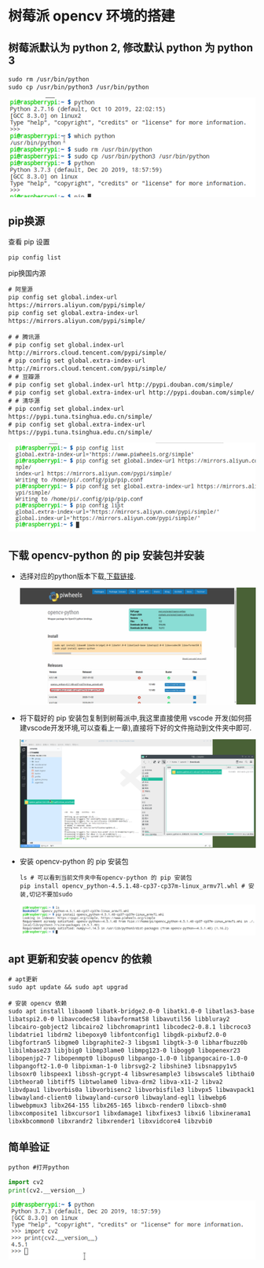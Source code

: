 # 树莓派 opencv 环境的搭建

## 树莓派默认为 python 2, 修改默认 python 为 python 3

``` shell
sudo rm /usr/bin/python
sudo cp /usr/bin/python3 /usr/bin/python
```

![修改为python3](assets/raspberry_opencv/cp_python.png)

## pip换源

查看 pip 设置

``` shell
pip config list
```

pip换国内源

``` shell
# 阿里源
pip config set global.index-url https://mirrors.aliyun.com/pypi/simple/
pip config set global.extra-index-url https://mirrors.aliyun.com/pypi/simple/

# # 腾讯源
# pip config set global.index-url http://mirrors.cloud.tencent.com/pypi/simple/
# pip config set global.extra-index-url http://mirrors.cloud.tencent.com/pypi/simple/
# # 豆瓣源
# pip config set global.index-url http://pypi.douban.com/simple/
# pip config set global.extra-index-url http://pypi.douban.com/simple/
# # 清华源
# pip config set global.index-url https://pypi.tuna.tsinghua.edu.cn/simple/
# pip config set global.extra-index-url https://pypi.tuna.tsinghua.edu.cn/simple/
```

![pip换源](assets/raspberry_opencv/pip.png)

## 下载 opencv-python 的 pip 安装包并安装

- 选择对应的python版本下载,[下载链接](https://www.piwheels.org/project/opencv-python/).

    ![pip包安装网站](assets/raspberry_opencv/opencv_pip.png)

- 将下载好的 pip 安装包复制到树莓派中,我这里直接使用 vscode 开发(如何搭建vscode开发环境,可以查看上一章),直接将下好的文件拖动到文件夹中即可.

    ![复制到树莓派中](assets/raspberry_opencv/opencv_pip_1.png)

- 安装 opencv-python 的 pip 安装包

    ``` shell
    ls # 可以看到当前文件夹中有opencv-python 的 pip 安装包
    pip install opencv_python-4.5.1.48-cp37-cp37m-linux_armv7l.whl # 安装,切记不要加sudo
    ```

    ![安装pip包](assets/raspberry_opencv/opencv_pip_2.png)

## apt 更新和安装 opencv 的依赖

``` shell
# apt更新
sudo apt update && sudo apt upgrad

# 安装 opencv 依赖
sudo apt install libaom0 libatk-bridge2.0-0 libatk1.0-0 libatlas3-base libatspi2.0-0 libavcodec58 libavformat58 libavutil56 libbluray2 libcairo-gobject2 libcairo2 libchromaprint1 libcodec2-0.8.1 libcroco3 libdatrie1 libdrm2 libepoxy0 libfontconfig1 libgdk-pixbuf2.0-0 libgfortran5 libgme0 libgraphite2-3 libgsm1 libgtk-3-0 libharfbuzz0b libilmbase23 libjbig0 libmp3lame0 libmpg123-0 libogg0 libopenexr23 libopenjp2-7 libopenmpt0 libopus0 libpango-1.0-0 libpangocairo-1.0-0 libpangoft2-1.0-0 libpixman-1-0 librsvg2-2 libshine3 libsnappy1v5 libsoxr0 libspeex1 libssh-gcrypt-4 libswresample3 libswscale5 libthai0 libtheora0 libtiff5 libtwolame0 libva-drm2 libva-x11-2 libva2 libvdpau1 libvorbis0a libvorbisenc2 libvorbisfile3 libvpx5 libwavpack1 libwayland-client0 libwayland-cursor0 libwayland-egl1 libwebp6 libwebpmux3 libx264-155 libx265-165 libxcb-render0 libxcb-shm0 libxcomposite1 libxcursor1 libxdamage1 libxfixes3 libxi6 libxinerama1 libxkbcommon0 libxrandr2 libxrender1 libxvidcore4 libzvbi0
```

## 简单验证

``` shell
python #打开python
```

``` python
import cv2
print(cv2.__version__)
```

![简单验证](assets/raspberry_opencv/python.png)
